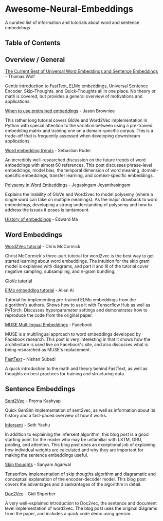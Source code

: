 # Awesome-Neural-Embeddings

A curated list of information and tutorials about word and sentence embeddings

## Table of Contents


## Overview / General


[The Current Best of Universal Word Embeddings and Sentence Embeddings](https://medium.com/huggingface/universal-word-sentence-embeddings-ce48ddc8fc3a) - Thomas Wolf

Gentle introduction to FastText, ELMo embeddings, Universal Sentence Encoder, Skip-Thoughts, and Quick-Thoughts all in one place. No theory or math is covered, but provides a general overview of motivations and applications.

[When to use pretrained embeddings](https://machinelearningmastery.com/develop-word-embeddings-python-gensim/) - Jason Browniee

This rather long tutorial covers GloVe and Word2Vec implementation in Python with special attention to the variation between using a pre-trained embedding matrix and training one on a domain-specific corpus. This is a trade-off that is frequently assessed when developing downstream applications.

[Word embedding trends](http://ruder.io/word-embeddings-2017/) - Sebastian Ruder

An incredibly well-researched discussion on the future trends of word embeddings with almost 60 references. This post discusses phrase-level embeddings, model bias, the temporal dimension of word meaning, domain-specific embeddings, transfer learning, and context-specific embeddings.

[Polysemy in Word Embeddings](https://medium.com/@jegasingamjeyanthasingam/word-embedding-to-polysemy-embedding-17274ab98418) - Jegasingam Jeyanthasingam

Explains the inability of GloVe and Word2vec to model polysemy (where a single word can take on multiple meanings). As the major drawback to word embeddings, developing a strong understanding of polysemy and how to address the issues it poses is tantamount.

[History of embeddings](https://towardsdatascience.com/3-silver-bullets-of-word-embedding-in-nlp-10fa8f50cc5a) - Edward Ma

## Word Embeddings

[Word2Vec tutorial](http://mccormickml.com/2016/04/19/word2vec-tutorial-the-skip-gram-model/) - Chris McCormick

Christ McCormick's three-part tutorial for word2vec is the best way to get started learning about word embeddings. The intuition for the skip gram model is explained with diagrams, and part II and III of the tutorial cover negative sampling, subsampling, and n-gram bundling. 

[GloVe tutorial](http://mlexplained.com/2018/04/29/paper-dissected-glove-global-vectors-for-word-representation-explained/)

[ElMo embedding tutorial](https://github.com/allenai/allennlp/blob/master/tutorials/how_to/elmo.md) - Allen AI

Tutorial for implementing pre-trained ELMo embeddings from the algorithm's authors. Shows how to use it with Tensorflow Hub as well as PyTorch. Discusses hyperparameter settings and demonstrates how to reproduce the code from the original paper.

[MUSE Multilingual Embeddings](https://code.fb.com/ml-applications/under-the-hood-multilingual-embeddings/) - Facebook

MUSE is a multilingual approach to word embeddings developed by Facebook research. This post is very interesting in that it shows how the architecture is used live on Facebook's site, and also discusses what is being researched as MUSE's replacement.

[FastText](https://towardsdatascience.com/fasttext-under-the-hood-11efc57b2b3) - Nishan Subedi

A quick introduction to the math and theory behind FastText, as well as thoughts on best practices for training and structuring data.

## Sentence Embeddings

[Sent2Vec](https://rare-technologies.com/sent2vec-an-unsupervised-approach-towards-learning-sentence-embeddings/) - Prerna Kashyap

Quick GenSim implementation of sent2vec, as well as information about its history and a fast-paced overview of how it works. 

[Infersent](https://yashuseth.blog/2018/08/06/infersent-supervised-learning-of-sentence-embeddings/) - Seth Yashu

In addition to explaining the infersent algorithm, this blog post is a good starting point for the reader who may be unfamiliar with LSTM, GRU, pooling, and attention. This blog post does an exceptional job of explaining how individual weights are calculated and why they are important for making the sentence embeddings useful.

[Skip thoughts](https://medium.com/@sanyamagarwal/my-thoughts-on-skip-thoughts-a3e773605efa) - Sanyam Agarwal

Tensorflow implementation of skip thougths algorithm and diagramatic and conceptual explanation of the encoder-decoder model. This blog post covers the advantages and disadvantages of the algorithm in detail.

[Doc2Vec](https://medium.com/scaleabout/a-gentle-introduction-to-doc2vec-db3e8c0cce5e) - Gidi Shperber

A very well-explained introduction to Doc2vec, the sentence and document level implementation of word2vec. The blog post uses the original diagrams from the paper, and includes a quick code demo using gensim.
 
